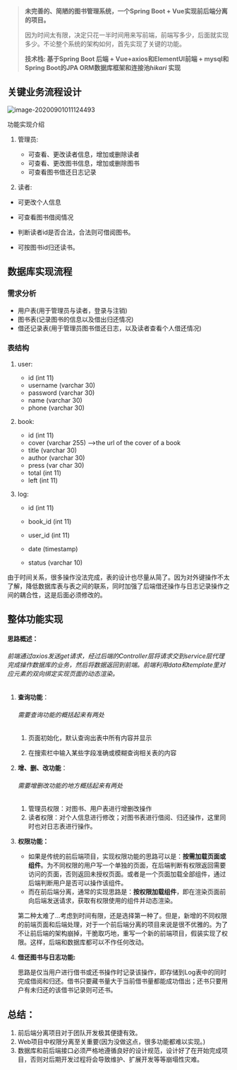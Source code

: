 > **未完善的、简陋的图书管理系统，一个Spring Boot + Vue实现前后端分离的项目。**
>
> 因为时间太有限，决定只花一半时间用来写前端，前端写多少，后面就实现多少。不论整个系统的架构如何，首先实现了关键的功能。
>
> **技术栈: 基于Spring Boot 后端 + Vue+axios和ElementUI前端 + mysql和Spring Boot的JPA ORM数据库框架和连接池*hikari* 实现**





## 关键业务流程设计

![image-20200901011124493](Library_System/流程.png)

功能实现介绍

1. 管理员: 
   - 可查看、更改读者信息，增加或删除读者
   - 可查看、更改图书信息，增加或删除图书
   - 可查看图书借还日志记录
   
2.  读者:
   
   - 可更改个人信息
   
   - 可查看图书借阅情况
   - 判断读者id是否合法，合法则可借阅图书。
   - 可按图书id归还读书。



## 数据库实现流程

### 需求分析

- 用户表(用于管理员与读者，登录与注销)
- 图书表(记录图书的信息以及借出归还情况)
- 借还记录表(用于管理员图书借还日志，以及读者查看个人借还情况)

### 表结构

1. user: 
   - id  (int 11)
   - username  (varchar 30)
   - password  (varchar 30)
   - name  (varchar 30)
   - phone (varchar 30)
   
2. book:
   - id  (int 11)
   - cover  (varchar 255) —>the url of the cover of a book
   - title  (varchar 30)
   - author  (varchar 30)
   - press (var char 30)
   - total  (int 11)
   - left  (int 11)
   
3. log:
   
   - id (int 11)
   
   - book_id (int 11)
   - user_id (int 11)
   - date (timestamp)
   - status  (varchar 10)

由于时间关系，很多操作没法完成，表的设计也尽量从简了。因为对外键操作不太了解，降低数据库表与表之间的联系，同时加强了后端借还操作与日志记录操作之间的耦合性，这是后面必须修改的。



## 整体功能实现

#### 思路概述：

###### 前端通过axios发送get请求，经过后端的Controller层将请求交到service层代理完成操作数据库的业务，然后将数据返回到前端。前端利用data和template里对应元素的双向绑定实现页面的动态渲染。

1. **查询功能**：

   ###### 需要查询功能的概括起来有两处

   1. 页面初始化，默认查询出表中所有内容并显示

   2. 在搜索栏中输入某些字段准确或模糊查询相关表的内容

2. **增、删、改功能**：

   ######  需要增删改功能的地方概括起来有两处

   1. 管理员权限：对图书、用户表进行增删改操作
   2. 读者权限：对个人信息进行修改；对图书表进行借阅、归还操作，这里同时也对日志表进行操作。

3. **权限功能：**

   - 如果是传统的前后端项目，实现权限功能的思路可以是：**按需加载页面或组件**。为不同权限的用户写一个单独的页面，在后端判断有权限返回需要访问的页面，否则返回未授权页面。或者是一个页面加载全部组件，通过后端判断用户是否可以操作该组件。
   - 而在前后端分离，通常的实现思路是：**按权限加载组件**，即在渲染页面前向后端发送请求，获取有权限使用的组件并动态渲染。

   第二种太难了...考虑到时间有限，还是选择第一种了。但是，新增的不同权限的前端页面和后端处理，对于一个前后端分离的项目来说是很不优雅的。为了不让前后端的架构崩掉，干脆取巧地，重写一个新的前端项目，假装实现了权限。这样，后端和数据库都可以不作任何改动。

4. **借还图书与日志功能:**

   思路是仅当用户进行借书或还书操作时记录该操作，即存储到Log表中的同时完成借阅和归还。借书只要藏书量大于当前借书量都能成功借出；还书只要用户有未归还的该借书记录则可还书。

## 总结：

1. 前后端分离项目对于团队开发极其便捷有效。
2. Web项目中权限分离至关重要(因为没做这点，很多功能都难以实现。)
3. 数据库和前后端接口必须严格地遵循良好的设计规范，设计好了在开始完成项目，否则对后期开发过程将会导致维护、扩展开发等等崩塌性灾难。
